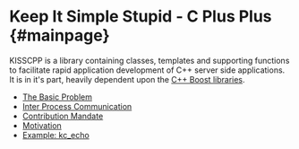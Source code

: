 Keep It Simple Stupid - C Plus Plus {#mainpage}
===================================

KISSCPP is a library containing classes, templates and supporting functions to
facilitate rapid application development of C++ server side applications. It is
in it's part, heavily dependent upon the [C++ Boost libraries](http://boost.org).  

* [The Basic Problem](the_basic_problem.md)
* [Inter Process Communication](md_inter_process_communication.html)
* [Contribution Mandate](md_mandate.html)
* [Motivation](md_motivation.html)
* [Example: kc_echo](md_example_echo.html)

